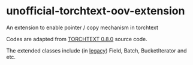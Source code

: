 # unofficial-torchtext-oov-extension
An extension to enable pointer / copy mechanism in torchtext

Codes are adapted from [TORCHTEXT 0.8.0](https://pytorch.org/text/stable/index.html)  source code.

The extended classes include (in [legacy](https://github.com/pytorch/text/blob/master/examples/legacy_tutorial/migration_tutorial.ipynb)) Field, Batch, BucketIterator and etc. 
